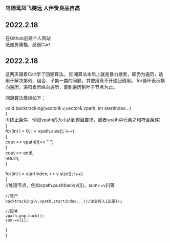 ### 鸟随鸾凤飞腾远  人伴贤良品自高

## 2022.2.18  
在Github创建个人网站  
感谢苏秉楷，感谢Carl


## 2022.2.18
这两天跟着Carl学了回溯算法。
回溯算法本质上就是暴力搜索，即仍为遍历，适用于解决排列、组合、子集一类的问题，其使用离不开递归调用。
for循环表示横向遍历，递归表示纵向遍历，直到遍历到叶子节点为止。  
  
回溯算法模板如下：  

void backtracking(vector<int>& v,vector<int>& vpath, int startIndex...)  
{   
  if(终止条件，例如vpath的大小达到题目要求，或者vpath中元素之和符合条件)  
  {  
     for(int i = 0; i < vpath.size(); i++)  
     {  
        cout << vpath[i]<< " ";  
     }  
     cout << endl;  
     return;             
  }  
  
  for(int i = startIndex; i < v.size(); i++)  
  {  
    //处理节点，例如vpath.pushback(v[i])，sum+=v[i]等  
  
    //递归  
    backtracking(v,vpath,startIndex...)//注意传入i还是i+1  
  
    //回溯  
    vpath.pop_back(); 
    sum-=v[i];  
  }  
}  

